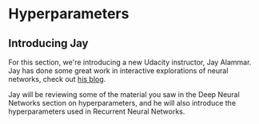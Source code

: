 # Hyperparameters


## Introducing Jay


For this section, we're introducing a new Udacity instructor, Jay Alammar. Jay has done some great work in interactive explorations of neural networks, check out [his blog](http://jalammar.github.io/).

Jay will be reviewing some of the material you saw in the Deep Neural Networks section on hyperparameters, and he will also introduce the hyperparameters used in Recurrent Neural Networks.

